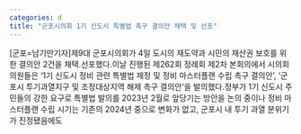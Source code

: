 ```yaml
---
categories: d
title: "군포시의회 1기 신도시 특별법 촉구 결의안 채택 및 선포"
---
```

[군포=남기만기자]제9대 군포시의회가 4일 도시의 재도약과 시민의 재산권 보호를 위한 결의안 2건을 채택․선포했다.이날 진행된 제262회 정례회 제2차 본회의에서 시의회 의원들은 ‘1기 신도시 정비 관련 특별법 제정 및 정비 마스터플랜 수립 촉구 결의안’, ‘군포시 투기과열지구 및 조정대상지역 해제 촉구 결의안’을 발의했다.정부가 1기 신도시 주민들의 강한 요구로 특별법 발의를 2023년 2월로 앞당기는 방안을 논의 중이나 정비 마스터플랜 수립 시기는 기존의 2024년 중으로 변화가 없고, 군포시 내 투기 과열 분위기가 진정됐음에도